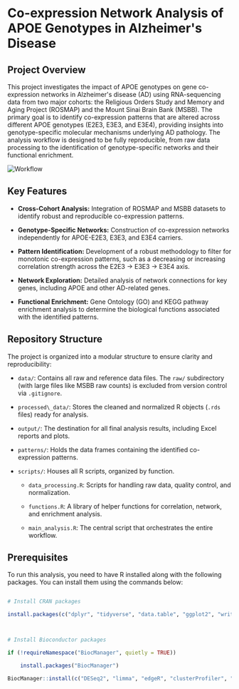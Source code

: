 # Co-expression Network Analysis of APOE Genotypes in Alzheimer's Disease



## Project Overview

This project investigates the impact of APOE genotypes on gene co-expression networks in Alzheimer's disease (AD) using RNA-sequencing data from two major cohorts: the Religious Orders Study and Memory and Aging Project (ROSMAP) and the Mount Sinai Brain Bank (MSBB). The primary goal is to identify co-expression patterns that are altered across different APOE genotypes (E2E3, E3E3, and E3E4), providing insights into genotype-specific molecular mechanisms underlying AD pathology. The analysis workflow is designed to be fully reproducible, from raw data processing to the identification of genotype-specific networks and their functional enrichment.

![Workflow](https://i.imgur.com/694GZkY.png)


## Key Features

- **Cross-Cohort Analysis:** Integration of ROSMAP and MSBB datasets to identify robust and reproducible co-expression patterns.

- **Genotype-Specific Networks:** Construction of co-expression networks independently for APOE-E2E3, E3E3, and E3E4 carriers.

- **Pattern Identification:** Development of a robust methodology to filter for monotonic co-expression patterns, such as a decreasing or increasing correlation strength across the E2E3 -> E3E3 -> E3E4 axis.

- **Network Exploration:** Detailed analysis of network connections for key genes, including APOE and other AD-related genes.

- **Functional Enrichment:** Gene Ontology (GO) and KEGG pathway enrichment analysis to determine the biological functions associated with the identified patterns.



## Repository Structure

The project is organized into a modular structure to ensure clarity and reproducibility:



- `data/`: Contains all raw and reference data files. The `raw/` subdirectory (with large files like MSBB raw counts) is excluded from version control via `.gitignore`.

- `processed\_data/`: Stores the cleaned and normalized R objects (`.rds` files) ready for analysis.

- `output/`: The destination for all final analysis results, including Excel reports and plots.

- `patterns/`: Holds the data frames containing the identified co-expression patterns.

- `scripts/`: Houses all R scripts, organized by function.

   - `data_processing.R`: Scripts for handling raw data, quality control, and normalization.

   - `functions.R`: A library of helper functions for correlation, network, and enrichment analysis.

   - `main_analysis.R`: The central script that orchestrates the entire workflow.



## Prerequisites

To run this analysis, you need to have R installed along with the following packages. You can install them using the commands below:

```R

# Install CRAN packages

install.packages(c("dplyr", "tidyverse", "data.table", "ggplot2", "writexl", "Hmisc", "foreach", "doParallel"))



# Install Bioconductor packages

if (!requireNamespace("BiocManager", quietly = TRUE))

    install.packages("BiocManager")

BiocManager::install(c("DESeq2", "limma", "edgeR", "clusterProfiler", "org.Hs.eg.db", "enrichplot", "biomaRt"))

